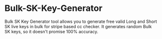 # Bulk-SK-Key-Generator
Bulk SK Key Generator tool allows you to generate free valid Long and Short SK live keys in bulk for stripe based cc checker. It generates random Bulk SK keys, so it doesn't promise 100% accuracy.
